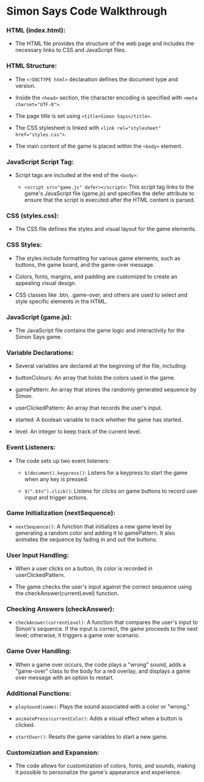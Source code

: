 # Simon Says Code Walkthrough

### HTML (index.html):

- The HTML file provides the structure of the web page and includes the necessary links to CSS and JavaScript files.

### HTML Structure:

- The `<!DOCTYPE html>` declaration defines the document type and version.

- Inside the `<head>` section, the character encoding is specified with `<meta charset="UTF-8">`.

- The page title is set using `<title>Simon Says</title>`.

- The CSS stylesheet is linked with `<link rel="stylesheet" href="styles.css">`.

- The main content of the game is placed within the `<body>` element.

### JavaScript Script Tag:

- Script tags are included at the end of the `<body>`:

  - `<script src="game.js" defer></script>`: This script tag links to the game's JavaScript file (game.js) and specifies the defer attribute to ensure that the script is executed after the HTML content is parsed.

### CSS (styles.css):

- The CSS file defines the styles and visual layout for the game elements.

### CSS Styles:

- The styles include formatting for various game elements, such as buttons, the game board, and the game-over message.

- Colors, fonts, margins, and padding are customized to create an appealing visual design.

- CSS classes like .btn, .game-over, and others are used to select and style specific elements in the HTML.

### JavaScript (game.js):

- The JavaScript file contains the game logic and interactivity for the Simon Says game.

### Variable Declarations:

- Several variables are declared at the beginning of the file, including:

- buttonColours: An array that holds the colors used in the game.

- gamePattern: An array that stores the randomly generated sequence by Simon.

- userClickedPattern: An array that records the user's input.

- started: A boolean variable to track whether the game has started.

- level: An integer to keep track of the current level.

### Event Listeners:

- The code sets up two event listeners:

  - `$(document).keypress()`: Listens for a keypress to start the game when any key is pressed.

  - `$(".btn").click()`: Listens for clicks on game buttons to record user input and trigger actions.

### Game Initialization (nextSequence):

- `nextSequence()`: A function that initializes a new game level by generating a random color and adding it to gamePattern. It also animates the sequence by fading in and out the buttons.

### User Input Handling:

- When a user clicks on a button, its color is recorded in userClickedPattern.

- The game checks the user's input against the correct sequence using the checkAnswer(currentLevel) function.

### Checking Answers (checkAnswer):

- `checkAnswer(currentLevel)`: A function that compares the user's input to Simon's sequence. If the input is correct, the game proceeds to the next level; otherwise, it triggers a game over scenario.

### Game Over Handling:

- When a game over occurs, the code plays a "wrong" sound, adds a "game-over" class to the body for a red overlay, and displays a game over message with an option to restart.

### Additional Functions:

- `playSound(name)`: Plays the sound associated with a color or "wrong."

- `animatePress(currentColor)`: Adds a visual effect when a button is clicked.

- `startOver()`: Resets the game variables to start a new game.

### Customization and Expansion:

- The code allows for customization of colors, fonts, and sounds, making it possible to personalize the game's appearance and experience.
